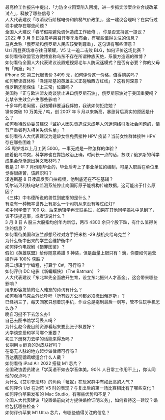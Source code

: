 最高检工作报告中提出，「力防企业因案陷入困境，进一步抓实涉案企业合规改革试点」，释放了哪些信号？  
人大代表建议「取消现行阶梯电价和阶梯气价政策」，这一建议合理吗？在实行过程中或存在哪些问题？  
全国人大建议「春节假期避免调休造成工作疲倦 」，你是否支持这一提议？  
2022 年 3 月 9 日凌晨苹果召开春季发布会，有哪些值得关注的信息？  
马克龙称「俄罗斯和俄罗斯人民应该受到尊重」，这句话有哪些深意？  
Uzi 再登赛场难守往日荣耀，V5 让一追二击败 BLG，如何评价这场比赛？  
如何看待欧盟官方微博宣称乌东不存在所谓种族灭绝，系俄方造谣的微博？  
如何看待全国人大代表建议设置短视频老年人防沉迷模式？是否有必要？你的父母有「网瘾」吗？  
iPhone SE 第三代起售价 3499 元，如何评价这一价格，值得购买吗？  
如何解读媒体称「泽连斯基的英雄主义正碰触西方红线」？这有何深意？  
俄罗斯还能保住「上三常」位置吗？  
美国称「正与欧洲盟友商谈禁止进口俄罗斯石油」，俄罗斯原油对于美国重要吗？若禁令生效会产生哪些影响？  
十多年的老闺蜜，我结婚非要当我伴娘，我该如何拒绝她？  
镍价突破 10 万美元 / 吨，创 2007 年 5 月以来新高，暴涨背后真实的原因是什么？  
如何看待政协委员建议「监护人因失责造成未成年人沉迷网络引发社会问题的，情节严重者列入相关失信名单」？  
如何看待人大代表建议为适龄女性免费接种 HPV 疫苗？当前女性群体接种 HPV 存在哪些困难？  
35 周岁或以上月工资 5000，一事无成是一种怎样的体验？  
随着俄乌冲突，科学界也在靠拢政治正确，时间长一点的话，苏联 / 俄罗斯的科学成果会渐渐退出英文教材吗？  
我是 21 年 7 月份刚毕业的，毕业后考上了事业单位的编制，可是入职后在单位里觉得很痛苦，该辞职吗？  
泽连斯基 8 日凌晨发表自拍视频，他到底还在不在基辅？  
切尔诺贝利核电站监测系统停止向国际原子能机构传输数据，这可能出于什么原因？  
《三体》中韦德所说的兽性到底指的是什么？  
有没有一种概率世界上有那么一个司机从来没有等过红灯?  
初中同学借了 100 块，后来他辍学再无联系过，如果在其他同学婚礼中见到了，该不该提这事，或者该说什么？  
3 月 8 日 A 股三大股指均创年内新低，两市 4300 余只个股下跌，有什么值得关注的信息？  
如何看待美国和波兰都想经过对方手把米格 -29 战机交给乌克兰？  
为什么衡中出来的学生会维护衡中?  
如何评价电视剧《猎罪图鉴》？  
假如《英雄联盟》给你随意英雄 6 神装，但是血量上限只有 1 滴，你要如何运营操作并 100% 获胜？  
高二想辍学学编程，打算学 C#，可行吗？  
如何评价 DC 电影《新蝙蝠侠》（The Batman）？  
人大代表建议「东北率先全面放开生育，设立东北振兴人才基金」，这会带来哪些影响？  
用来形容友情的让人难忘的诗词有什么？  
如何看待乌克兰外长呼吁「所有西方公司都必须撤出俄罗斯」？  
已经初三了，每天回家只想着玩手机，作业总是拖到最后一刻写，管不住玩手机怎么办？  
晚自习挺不下去怎么办?  
自己去图书馆学习丢人吗？  
为什么赵今麦目前资源看起来要比张子枫要好？  
大学谈恋爱和学习哪个重要？  
初三下册努力去学的话能来得及吗？  
长期用 a 醇真的对皮肤好吗？  
在毫无人脉的地方起步做律师可行吗？  
百达翡丽鹦鹉螺适合什么人戴？  
如何看待 iPad Air 2022 搭载 M1 芯片？  
全国政协委员建议「学英语不如去学音体美，90% 人日常工作用不上」，你认同他的观点吗？  
为什么《艾尔登法环》的角色「菈妮」在玩家群中有如此高的人气？  
如何评价 Uzi 在对阵 V5 时的表现？与复出后的第一场比赛相比有了哪些变化？  
如何评价苹果发布的 Mac Studio，有哪些优势和不足？  
全国人大代表建议「设置婚前向对方提供婚检证明义务」，如何看待这一建议？婚检包括哪些检查？  
如何评价苹果 M1 Ultra 芯片，有哪些值得关注的信息？  
